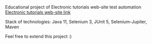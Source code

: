 Educational project of Electronic tutorials web-site test automation
<a href="https://www.electronics-tutorials.ws/">Electronic tutorials web-site link</a>

Stack of technologies: Java 11, Selenium 3, JUnit 5, Selenium-Jupiter, Maven

Feel free to extend this project :)